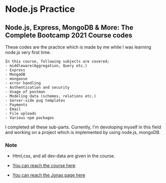 # Node.js Practice

## Node.js, Express, MongoDB & More: The Complete Bootcamp 2021 Course codes
These codes are the practice which is made by me while I was learning node.js very first time.
```
In this course, following subjects are covered;
- middleware(Aggregation, Query etc.)
- Express
- MongoDB
- mongoose
- error handling
- Authentication and security
- Usage of postman
- Modeling data (schemes, relations etc.)
- Server-side pug templates
- Payments
- Email
- File uploads
- Various npm packages
```
I completed all these sub-parts. Currently, I'm devoloping myself in this field and working on a project which is implemented by using node.js, mongoDB.

### Note
- Html,css, and all dev-data are given in the course.

- [You can reach the course here](https://www.udemy.com/course/nodejs-express-mongodb-bootcamp/)


- [You can reach the Jonas page here](https://codingheroes.io/resources/)
